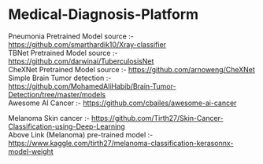 # Medical-Diagnosis-Platform

Pneumonia Pretrained Model source :- https://github.com/smarthardik10/Xray-classifier  
TBNet Pretrained Model source :- https://github.com/darwinai/TuberculosisNet  
CheXNet Pretrained Model source :- https://github.com/arnoweng/CheXNet  
Simple Brain Tumor detection :- https://github.com/MohamedAliHabib/Brain-Tumor-Detection/tree/master/models  
Awesome AI Cancer :- https://github.com/cbailes/awesome-ai-cancer  

Melanoma Skin cancer :- https://github.com/Tirth27/Skin-Cancer-Classification-using-Deep-Learning  
Above Link (Melanoma) pre-trained model :- https://www.kaggle.com/tirth27/melanoma-classification-kerasonnx-model-weight  
